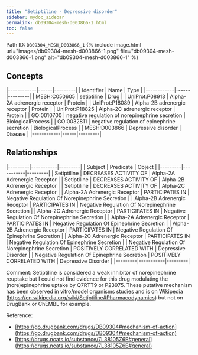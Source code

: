 ```yaml
---
title: "Setiptiline - Depressive disorder"
sidebar: mydoc_sidebar
permalink: db09304-mesh-d003866-1.html
toc: false 
---
```



Path ID: `DB09304_MESH_D003866_1`
{% include image.html url="images/db09304-mesh-d003866-1.png" file="db09304-mesh-d003866-1.png" alt="db09304-mesh-d003866-1" %}

## Concepts

|------------|------|---------|
| Identifier | Name | Type    |
|------------|------|---------|
| MESH:C050605 | setiptiline | Drug |
| UniProt:P08913 | Alpha-2A adrenergic receptor | Protein |
| UniProt:P18089 | Alpha-2B adrenergic receptor | Protein |
| UniProt:P18825 | Alpha-2C adrenergic receptor | Protein |
| GO:0010700 | negative regulation of norepinephrine secretion | BiologicalProcess |
| GO:0032811 | negative regulation of epinephrine secretion | BiologicalProcess |
| MESH:D003866 | Depressive disorder | Disease |
|------------|------|---------|

## Relationships

|---------|-----------|---------|
| Subject | Predicate | Object  |
|---------|-----------|---------|
| Setiptiline | DECREASES ACTIVITY OF | Alpha-2A Adrenergic Receptor |
| Setiptiline | DECREASES ACTIVITY OF | Alpha-2B Adrenergic Receptor |
| Setiptiline | DECREASES ACTIVITY OF | Alpha-2C Adrenergic Receptor |
| Alpha-2A Adrenergic Receptor | PARTICIPATES IN | Negative Regulation Of Norepinephrine Secretion |
| Alpha-2B Adrenergic Receptor | PARTICIPATES IN | Negative Regulation Of Norepinephrine Secretion |
| Alpha-2C Adrenergic Receptor | PARTICIPATES IN | Negative Regulation Of Norepinephrine Secretion |
| Alpha-2A Adrenergic Receptor | PARTICIPATES IN | Negative Regulation Of Epinephrine Secretion |
| Alpha-2B Adrenergic Receptor | PARTICIPATES IN | Negative Regulation Of Epinephrine Secretion |
| Alpha-2C Adrenergic Receptor | PARTICIPATES IN | Negative Regulation Of Epinephrine Secretion |
| Negative Regulation Of Norepinephrine Secretion | POSITIVELY CORRELATED WITH | Depressive Disorder |
| Negative Regulation Of Epinephrine Secretion | POSITIVELY CORRELATED WITH | Depressive Disorder |
|---------|-----------|---------|

Comment: Setiptiline is considered a weak inhibitor of norepinephrine reuptake but I could not find evidence for this drug modulating the (nore)epinephrine uptake by Q7RTT9 or P23975. These putative mechanism has been observed in vitro/model organisms studies and is on Wikipedia (https://en.wikipedia.org/wiki/Setiptiline#Pharmacodynamics) but not on DrugBank or ChEMBL for example.

Reference: 
  - [https://go.drugbank.com/drugs/DB09304#mechanism-of-action](https://go.drugbank.com/drugs/DB09304#mechanism-of-action)
  - [https://drugs.ncats.io/substance/7L38105Z6E#general](https://drugs.ncats.io/substance/7L38105Z6E#general)
